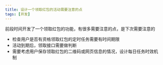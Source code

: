 ```yaml
---
title: 设计一个领取红包的活动需要注意的点
tags: [开发]
---
```


前段时间开发了一个领取红包的功能，有很多需要注意的点，是下次需要注意的
<!-- more -->

- 检查用户是否有资格领取红包的定时任务需要有时间期限
- 活动到期后，领取接口需要做判断
- 需要考虑用户保存领取红包的二维码或网页信息的情况，设计每日任务时效机制

